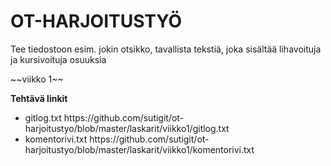 <h1>OT-HARJOITUSTYÖ</h1>
<p>Tee tiedostoon esim. jokin otsikko, tavallista tekstiä, joka sisältää lihavoituja ja 
<italic>kursivoituja osuuksia</italic>

<p>~~viikko 1~~</p>

<strong>**Tehtävä linkit**</strong>
<ul>
  <li>gitlog.txt https://github.com/sutigit/ot-harjoitustyo/blob/master/laskarit/viikko1/gitlog.txt</li>
  <li>komentorivi.txt https://github.com/sutigit/ot-harjoitustyo/blob/master/laskarit/viikko1/komentorivi.txt</li>
</ul>





